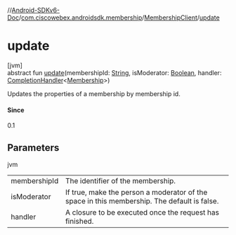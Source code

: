 //[Android-SDKv6-Doc](../../../index.md)/[com.ciscowebex.androidsdk.membership](../index.md)/[MembershipClient](index.md)/[update](update.md)

# update

[jvm]\
abstract fun [update](update.md)(membershipId: [String](https://kotlinlang.org/api/latest/jvm/stdlib/kotlin/-string/index.html), isModerator: [Boolean](https://kotlinlang.org/api/latest/jvm/stdlib/kotlin/-boolean/index.html), handler: [CompletionHandler](../../com.ciscowebex.androidsdk/-completion-handler/index.md)&lt;[Membership](../-membership/index.md)&gt;)

Updates the properties of a membership by membership id.

#### Since

0.1

## Parameters

jvm

| | |
|---|---|
| membershipId | The identifier of the membership. |
| isModerator | If true, make the person a moderator of the space in this membership. The default is false. |
| handler | A closure to be executed once the request has finished. |
